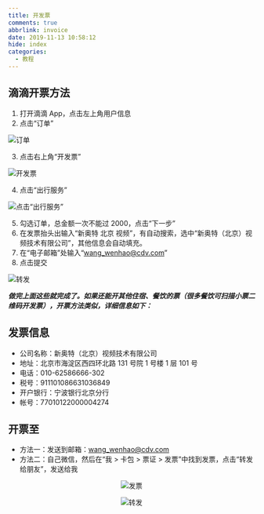 ```yaml
---
title: 开发票
comments: true
abbrlink: invoice
date: 2019-11-13 10:58:12
hide: index
categories:
  - 教程
---
```


## 滴滴开票方法

1. 打开滴滴 App，点击左上角用户信息
2. 点击“订单”
   <center>

![订单](./dingdan.jpg)

</center>

3. 点击右上角“开发票”
   <center>

![开发票](./kaifapiao.jpg)</center>

4. 点击“出行服务”
   <center>

![点击“出行服务”](./chuxingfuwu.jpg)</center>

5. 勾选订单，总金额一次不能过 2000，点击“下一步”
6. 在发票抬头出输入“新奥特 北京 视频”，有自动搜索，选中“新奥特（北京）视频技术有限公司”，其他信息会自动填充。
7. 在“电子邮箱”处输入“wang_wenhao@cdv.com”
8. 点击提交
   <center>

![转发](./tianxiexinxi.jpg)</center>

**_做完上面这些就完成了。如果还能开其他住宿、餐饮的票（很多餐饮可扫描小票二维码开发票），开票方法类似，详细信息如下：_**

## 发票信息

- 公司名称：新奥特（北京）视频技术有限公司
- 地址：北京市海淀区西四环北路 131 号院 1 号楼 1 层 101 号
- 电话：010-62586666-302
- 税号：911101086631036849
- 开户银行：宁波银行北京分行
- 帐号：77010122000004274

## 开票至

- 方法一：发送到邮箱：wang_wenhao@cdv.com
- 方法二：自己微信，然后在“我 > 卡包 > 票证 > 发票”中找到发票，点击“转发给朋友”，发送给我

<center>

![发票](./fapiao.jpg)</center>

<center>

![转发](./zhuanfa.jpg)</center>
